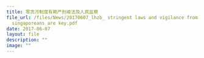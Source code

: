 ```yaml
---
title: 零贪污制度有赖严刑峻法及人民监察
file_url: /files/News/20170607_lhzb_ stringent laws and vigilance from
  singaporeans are key.pdf
date: 2017-06-07
layout: file
description: ""
image: ""
---
```

